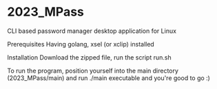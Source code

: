 # 2023_MPass
CLI based password manager desktop application for Linux

Prerequisites
Having golang, xsel (or xclip) installed

Installation 
Download the zipped file, run the script run.sh

To run the program, position yourself into the main directory (2023_MPass/main) and run ./main executable and you're good to go :)


